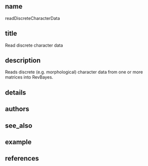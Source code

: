 ## name
readDiscreteCharacterData
## title
Read discrete character data
## description
Reads discrete (e.g. morphological) character data from one or more matrices into RevBayes.
## details
## authors
## see_also
## example
## references
